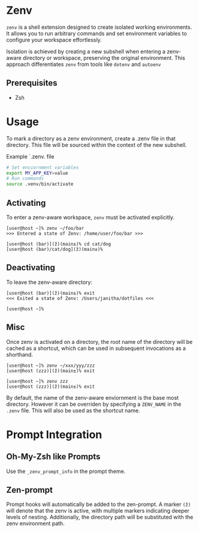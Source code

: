 # Zenv

`zenv` is a shell extension designed to create isolated working environments. It allows you to run arbitrary commands and set environment variables to configure your workspace effortlessly.

Isolation is achieved by creating a new subshell when entering a zenv-aware directory or workspace, preserving the original environment. This approach differentiates `zenv` from tools like `dotenv` and `autoenv`

## Prerequisites

- Zsh

# Usage

To mark a directory as a zenv environment, create a .zenv file in that directory. This file will be sourced within the context of the new subshell.

Example `.zenv. file

```sh
# Set enviornment variables
export MY_APP_KEY=value
# Run commands
source .venv/bin/activate
```

## Activating

To enter a zenv-aware workspace, `zenv` must be activated explicitly.

```
[user@host ~]% zenv ~/foo/bar
>>> Entered a state of Zenv: /home/user/foo/bar >>>

[user@host (bar)](ž)(main±)% cd cat/dog
[user@host (bar)/cat/dog](ž)(main±)%
```

## Deactivating

To leave the zenv-aware directory:

```
[user@host (bar)](ž)(main±)% exit
<<< Exited a state of Zenv: /Users/janitha/dotfiles <<<

[user@host ~]%
```

## Misc

Once zenv is activated on a directory, the root name of the directory will be cached as a shortcut, which can be used in subsequent invocations as a shorthand.

```
[user@host ~]% zenv ~/xxx/yyy/zzz
[user@host (zzz)](ž)(main±)% exit

[user@host ~]% zenv zzz
[user@host (zzz)](ž)(main±)% exit
```

By default, the name of the zenv-aware enviornment is the base most directory. However it can be overriden by specifying a `ZENV_NAME` in the `.zenv` file. This will also be used as the shortcut name.

# Prompt Integration

## Oh-My-Zsh like Prompts

Use the `_zenv_prompt_info` in the prompt theme.

## Zen-prompt

Prompt hooks will automatically be added to the zen-prompt. A marker `(ž)` will denote that the zenv is active, with multiple markers indicating deeper levels of nesting. Additionally, the directory path will be substituted with the zenv environment path.
